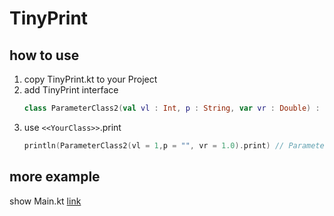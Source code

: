 # TinyPrint


## how to use

1. copy TinyPrint.kt to your Project
2. add TinyPrint interface
    ```kotlin
    class ParameterClass2(val vl : Int, p : String, var vr : Double) : TinyPrint
    ```
3. use `<<YourClass>>`.print
    ```kotlin
    println(ParameterClass2(vl = 1,p = "", vr = 1.0).print) // ParameterClass2{vl=1, vr=1.0}
    ```
   

## more example
show Main.kt [link]()